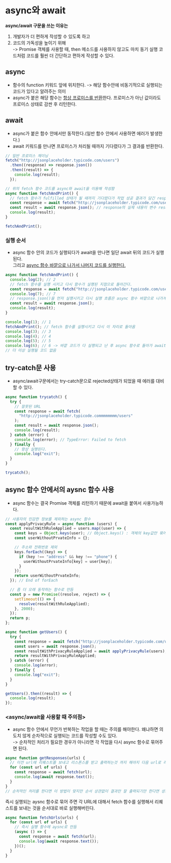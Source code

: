 # async와 await

<b>async/await 구문을 쓰는 이유는</b>

1. 개발자가 더 편하게 작성할 수 있도록 하고
2. 코드의 가독성을 높이기 위해  
   -> Promise 객체를 사용할 때, then 메소드를 사용하지 않고도 마치 동기 실행 코드처럼 코드를 훨씬 더 간단하고 편하게 작성할 수 있다.

## async

- 함수의 function 키워드 앞에 위치한다. -> 해당 함수안에 비동기적으로 실행되는 코드가 있다고 알려주는 의미
- async가 붙은 해당 함수는 <u>항상 프로미스를 반환</u>한다. 프로미스가 아닌 값이라도 프로미스 상태로 감싼 후 리턴한다.

## await

- async가 붙은 함수 안에서만 동작한다.(일반 함수 안에서 사용하면 에러가 발생한다.)
- await 키워드를 만나면 프로미스가 처리될 때까지 기다렸다가 그 결과를 반환한다.

```javascript
// 일반 프로미스 체이닝
fetch("http://jsonplaceholder.typicode.com/users")
  .then((response) => response.json())
  .then((result) => {
    console.log(result);
  });
```

```javascript
// 위의 fetch 함수 코드를 async와 await을 이용해 작성함
async function fetchAndPrint() {
  // fetch 함수가 fulfilled 상태가 될 때까지 기다렸다가 작업 성공 결과가 담긴 response 객체를 리턴한다.
  const response = await fetch("http://jsonplaceholder.typicode.com/users");
  const result = await response.json(); // response의 실제 내용이 변수 result에 담긴다.
  console.log(result);
}

fetchAndPrint();
```

### 실행 순서

- async 함수 안의 코드가 실행되다가 await을 만나면 일단 await 뒤의 코드가 실행된다.  
  그리고 <u>async 함수 바깥으로 나가서 나머지 코드를 실행한다.</u>

```javascript
async function fetchAndPrint() {
  console.log(2); // 2
  // fetch 함수를 실행 시키고 다시 함수가 실행된 지점으로 돌아간다.
  const response = await fetch("http://jsonplaceholder.typicode.com/users");
  console.log(7); // 7
  // response.json()을 먼저 실행시키고 다시 실행 흐름은 async 함수 바깥으로 나가게된다.
  const result = await response.json();
  console.log(result);
}

console.log(1); // 1
fetchAndPrint(); // fetch 함수를 실행시키고 다시 이 자리로 돌아옴
console.log(3); // 3
console.log(4); // 4
console.log(5); // 5
console.log(6); // 6 -> 바깥 코드가 다 실행되고 난 후 async 함수로 돌아가 await문에 있던 promise 객체가 fulfilled 상태가 될 때까지 기다린다.
// 더 이상 실행될 코드 없음
```

## try-catch문 사용

- async/await구문에서는 try-catch문으로 rejected상태가 되었을 때 에러를 대비할 수 있다.

```javascript
async function trycatch() {
  try {
    // 잘못된 URL
    const response = await fetch(
      "http://jsonplaceholder.typicode.commmmmmmm/users"
    );
    const result = await response.json();
    console.log(result);
  } catch (error) {
    console.log(error); // TypeError: Failed to fetch
  } finally {
    // 항상 실행된다.
    console.log("exit");
  }
}

trycatch();
```

## async 함수 안에서의 aysnc 함수 사용

- async 함수는 결국 Promise 객체를 리턴하기 때문에 await을 붙여서 사용가능하다.

```javascript
// 사용자의 민감한 정보를 제외하는 async 함수
const applyPrivacyRule = async function (users) {
  const resultWithRuleApplied = users.map((user) => {
    const keys = Object.keys(user); // Object.keys() : 객체의 key값만 묶어서 배열로 반환한다.
    const userWithoutPrvateInfo = {};

    // 주소와 전화번호 제외
    keys.forEach((key) => {
      if (key !== "address" && key !== "phone") {
        userWithoutPrvateInfo[key] = user[key];
      }
    });
    return userWithoutPrvateInfo;
  }); // End of forEach

  // 좀 더 오래 동작하는 함수로 만듬
  const p = new Promise((resolve, reject) => {
    setTimeout(() => {
      resolve(resultWithRuleApplied);
    }, 2000);
  });
  return p;
};

async function getUsers() {
  try {
    const response = await fetch("http://jsonplaceholder.typicode.com/users");
    const users = await response.json();
    const resultWithPrivacyRuleApplied = await applyPrivacyRule(users); // aysnc 함수호출
    return resultWithPrivacyRuleApplied;
  } catch (error) {
    console.log(error);
  } finally {
    console.log("exit");
  }
}

getUsers().then((result) => {
  console.log(result);
});
```

### <async/await을 사용할 때 주의점>

- async 함수 안에서 무언가 반복하는 작업을 할 때는 주의를 해야한다. 왜냐하면 의도치 않게 순차적으로 실행되는 코드를 작성할 수도 있다.  
  -> 순차적인 처리가 필요한 경우가 아니라면 각 작업을 다시 async 함수로 묶어주면 된다.

```javascript
async function getResponses(urls) {
  // 이전 url에 리퀘스트를 보내고 리스폰스를 받고 출력하는것 까지 해야지 다음 url로 리퀘스트를 보낼 수 있다.
  for (const url of urls) {
    const response = await fetch(url);
    console.log(await response.text());
  }
}
// 순차적인 처리를 한다면 이 방법이 맞지만 순서 상관없이 결과만 잘 출력되기만 한다면 성능면에서 아쉬운 코드가 된다.
```

즉시 실행되는 aysnc 함수로 묶어 주면 각 URL에 대해서 fetch 함수를 실행해서 리퀘스트를 보내는 것을 순서대로 바로 실행해버린다.

```javascript
async function fetchUrls(urls) {
  for (const url of urls) {
    // 즉시 실행 함수에 aysnc로 만듬
    (async () => {
      const response = await fetch(url);
      console.log(await response.text());
    })();
  }
}
```
